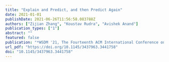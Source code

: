 ```yaml
---
title: "Explain and Predict, and then Predict Again"
date: 2021-01-01
publishDate: 2021-06-26T11:56:58.083788Z
authors: ["Zijian Zhang", "Koustav Rudra", "Avishek Anand"]
publication_types: ["1"]
abstract: ""
featured: false
publication: "*WSDM '21, The Fourteenth ACM International Conference on Web Search and Data Mining, Virtual Event, Israel, March 8-12, 2021*"
url_pdf: "https://doi.org/10.1145/3437963.3441758"
doi: "10.1145/3437963.3441758"
---
```



